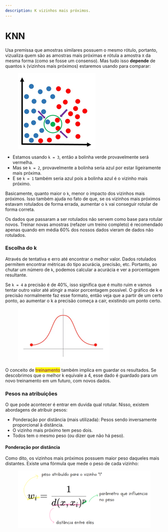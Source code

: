 ```yaml
---
description: K vizinhos mais próximos.
---
```


# KNN

Usa premissa que amostras similares possuem o mesmo rótulo, portanto, vizualiza quem são as amostras mais próximas e rótula a amostra `X` da mesma forma (como se fosse um consenso). Mas tudo isso **depende** de quantos `k` (vizinhos mais próximos) estaremos usando para comparar:

<figure><img src="../../../../.gitbook/assets/knn.png" alt="" width="248"><figcaption></figcaption></figure>

* Estamos usando `k = 3`, então a bolinha verde provavelmente será vermelha.
* Mas se `k = 2`, provavelmente a bolinha seria azul por estar ligeiramente mais próxima.
* E se `k = 1` também seria azul pois a bolinha azul é o vizinho mais próximo.

Basicamente, quanto maior o `k`, menor o impacto dos vizinhos mais próximos. Isso também ajuda no fato de que, se os vizinhos mais próximos estavam rotulados de forma errada, aumentar o `k` vai conseguir rotular de forma correta.

Os dados que passaram a ser rotulados não servem como base para rotular novos. Treinar novas amostras (refazer um treino completo) é recomendado apenas quando em média 60% dos nossos dados vieram de dados não rotulados.

### Escolha do k

Através de tentativa e erro até encontrar o melhor valor. Dados rotulados permitem encontrar métricas do tipo acurácia, precisão, etc. Portanto, ao chutar um número de `k`, podemos calcular a acurácia e ver a porcentagem resultante.&#x20;

Se `k = 4` a precisão é de 40%, isso significa que é muito ruim e vamos tentar outro valor até atingir a maior porcentagem possível. O gráfico de k e precisão normalmente faz esse formato, então veja que a partir de um certo ponto, ao aumentar o k a precisão começa a cair, existindo um ponto certo.

<figure><img src="../../../../.gitbook/assets/grafico gaussiano.png" alt=""><figcaption></figcaption></figure>

O conceito de <mark style="color:purple;">treinamento</mark> também implica em guardar os resultados. Se descobrimos que o melhor k equivale a 4, esse dado é guardado para um novo treinamento em um futuro, com novos dados.

### Pesos na atribuições

O que pode acontecer é entrar em duvida qual rotular. Nisso, existem abordagens de atribuir pesos:

* Ponderação por distância (mais utilizada): Pesos sendo inversamente proporcional à distância.
* O vizinho mais próximo tem peso dois.
* Todos tem o mesmo peso (ou dizer que não há peso).

#### Ponderação por distância

Como dito, os vizinhos mais próximos possuem maior peso daqueles mais distantes. Existe uma fórmula que mede o peso de cada vizinho:

<figure><img src="../../../../.gitbook/assets/peso ponderado na distancia.png" alt="" width="563"><figcaption></figcaption></figure>
